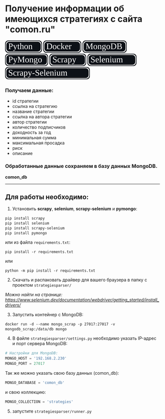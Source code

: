 # Получение информации об имеющихся стратегиях с сайта "comon.ru"
<img src="./img/python.svg">
<img src="./img/docker.svg">
<img src="./img/mongodb.svg">
<img src="./img/pymongo.svg">
<img src="./img/scrapy.svg">
<img src="./img/selenium.svg">
<img src="./img/scrapy-selenium.svg">

### Получаем данные:
- id стратегии
- ссылка на стратегию
- название стратегии
- ссылка на автора стратегии
- автор стратегии
- количество подписчиков
- доходность за год
- минимальная сумма
- максимальная просадка
- риск
- описание

### Обработанные данные сохраняем в базу данных MongoDB.
**comon_db**

---
## Для работы необходимо:

1. Установить **scrapy**, **selenium**, **scrapy-selenium** и **pymongo**:
```commandline
pip install scrapy
pip install selenium
pip install scrapy-selenium
pip install pymongo
```
или из файла ```requirements.txt```:
```commandline
pip install -r requirements.txt
```
или
```commandline
python -m pip install -r requirements.txt
```

2. Скачать и распаковать драйвер для вашего браузера в папку с проектом ```strategiesparser/```

*Можно найти на странице: https://www.selenium.dev/documentation/webdriver/getting_started/install_drivers/*

3. Запустить контейнер с MongoDB:
```commandline
docker run -d --name mongo_scrap -p 27017:27017 -v mongodb_scrap:/data/db mongo
```

4. В файле ```strategiesparser/settings.py``` необходимо указать IP-адрес и порт сервера MongoDB:
```python
# Настройки для MongoDB:
MONGO_HOST = '192.168.2.230'
MONGO_PORT = 27017
```
Так же можно указать свою базу данных (comon_db):
```python
MONGO_DATABASE = 'comon_db'
```
и свою коллекцию:
```python
MONGO_COLLECTION = 'strategies'
```

5. запустите ```strategiesparser/runner.py```
